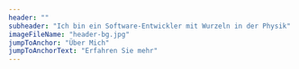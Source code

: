 ```yaml
---
header: ""
subheader: "Ich bin ein Software-Entwickler mit Wurzeln in der Physik"
imageFileName: "header-bg.jpg"
jumpToAnchor: "Über Mich"
jumpToAnchorText: "Erfahren Sie mehr"
---
```

